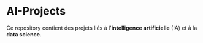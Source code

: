 # AI-Projects
Ce repository contient des projets liés à l'**intelligence artificielle** (IA) et à la **data science**.
